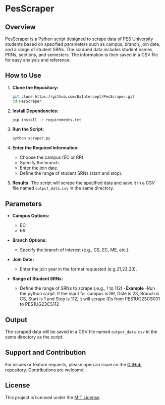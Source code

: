 # PesScraper

## Overview
PesScraper is a Python script designed to scrape data of PES University students based on specified parameters such as campus, branch, join date, and a range of student SRNs. The scraped data includes student names, PRNs, sections, and semesters. The information is then saved in a CSV file for easy analysis and reference.

## How to Use

1. **Clone the Repository:**
    ```bash
    git clone https://github.com/ExIntercept/PesScraper.git
    cd PesScraper
    ```

2. **Install Dependencies:**
    ```bash
    pip install -r requirements.txt
    ```

3. **Run the Script:**
    ```bash
    python scraper.py
    ```

4. **Enter the Required Information:**
   - Choose the campus (EC or RR).
   - Specify the branch.
   - Enter the join date.
   - Define the range of student SRNs (start and stop).

5. **Results:**
   The script will scrape the specified data and save it in a CSV file named `output_data.csv` in the same directory.

## Parameters

- **Campus Options:**
  - EC
  - RR

- **Branch Options:**
  - Specify the branch of interest (e.g., CS, EC, ME, etc.).

- **Join Date:**
  - Enter the join year in the format requested (e.g.21,22,23).

- **Range of Student SRNs:**
  - Define the range of SRNs to scrape (.e.g., 1 to 112)
-**Example**
  -Run the python script. If the input for campus is RR, Date is 23, Branch is CS, Start is 1 and Stop is 112, it will scrape IDs from PES1UG23CS001 to PES1UG23CS112

## Output
The scraped data will be saved in a CSV file named `output_data.csv` in the same directory as the script.

## Support and Contribution
For issues or feature requests, please open an issue on the [GitHub repository](https://github.com/ExIntercept/PesScraper). Contributions are welcome!

## License
This project is licensed under the [MIT License](LICENSE).
